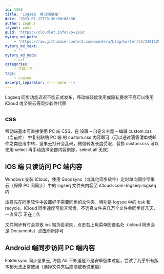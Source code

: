 ```yaml
---
id: 1268
title: 'Logseq  移动端使用'
date: '2023-01-12T20:36:00+08:00'
author: Zephur
layout: post
guid: 'https://cloudlet.info/?p=1268'
mytory_md_path:
    - 'https://raw.githubusercontent.com/wandero/blog/master/23/230112%20Logseq%20%20%E7%A7%BB%E5%8A%A8%E7%AB%AF%E4%BD%BF%E7%94%A8.md'
mytory_md_text:
    - ''
mytory_md_mode:
    - url
categories:
    - 工具二三
tags:
    - Logseq
excerpt_separator: <!-- more -->
---
```


Logseq 同步功能迟迟不能正式发布，移动端轻度使用或隐私要求不高可以使用 iCloud 或坚果云等同步软件代替

## css

移动端基本可直接使用 PC 端 CSS，在 设置 – 自定义主题 – 编辑 custom.css（当前库） 中复制粘贴 PC 端 的 custom.css 内容即可（可以通过滴答清单或邮件之类应用中转，坚果云打开会乱码，微信转发长度受限，替换 custom.css 可以使用 select 再手动选择全部内容删除，select all 无效）

<!-- more -->

## iOS 端 只读访问 PC 端内容

Windows 安装 iCloud，使用 Goodsync（或其他同步软件）定时单向同步坚果云（保障 PC 间同步）中的 logseq 文件夹内容至 iCloud~com~logseq~logseq 内

注意先在同步软件中设置好不需要同步的文件夹，特别是 logseq 中的 bak 和 recycle，iCloud 同步速度可能非常慢，不选择文件夹几万个文件会同步好几天，一直显示 正在上传

文件同步有时会导致 ios 端页面消失，点击右上角菜单图谱名处（icloud 同步会是 Documents）点击刷新即可

## Android 端同步访问 PC 端内容

Foldersync 同步坚果云, 海信 A5 不知道是不是安卓版本过低，尝试了几乎所有版本都无法正常使用（选择文件夹后崩溃或者说重启）